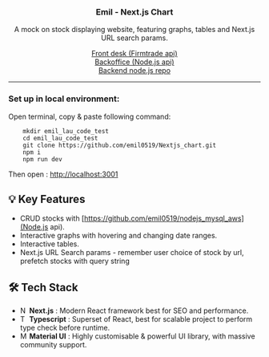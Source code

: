 <div align="center">

  <h3 align="center">Emil - Next.js Chart </h3>

  <p align="center">
    A mock on stock displaying website, featuring graphs, tables and Next.js URL search params.
  </p>
    <div><a href="https://nextjs-chart-delta.vercel.app/">Front desk (Firmtrade api)</a></div>
    <div><a href="https://nextjs-chart-delta.vercel.app/backOffice/">Backoffice (Node.js api)</a></div>
    <div><a href="https://github.com/emil0519/nodejs_mysql_aws">Backend node.js repo</a></div>
</div>
<hr>

### Set up in local environment:
Open terminal, copy & paste following command:
```
    mkdir emil_lau_code_test
    cd emil_lau_code_test
    git clone https://github.com/emil0519/Nextjs_chart.git
    npm i
    npm run dev
```
Then open : [http://localhost:3001](http://localhost:3001)

 ## 💡 Key Features
* CRUD stocks with [https://github.com/emil0519/nodejs_mysql_aws](Node.js api).
* Interactive graphs with hovering and changing date ranges.
* Interactive tables.
* Next.js URL Search params - remember user choice of stock by url, prefetch stocks with query string

 
 ## 🛠 Tech Stack 
 * <img src="https://github.com/marwin1991/profile-technology-icons/assets/136815194/5f8c622c-c217-4649-b0a9-7e0ee24bd704" alt="Next.js" width="14"/>  **Next.js** : Modern React framework best for SEO and performance.
* <img src="https://user-images.githubusercontent.com/25181517/183890598-19a0ac2d-e88a-4005-a8df-1ee36782fde1.png" alt="Typescript"  width="14"/>  **Typescript** : Superset of React, best for scalable project to perform type check before runtime.
* <img src="https://user-images.githubusercontent.com/25181517/189716630-fe6c084c-6c66-43af-aa49-64c8aea4a5c2.png" alt="Material UI" width="14"/>  **Material UI** : Highly customisable & powerful UI library, with massive community support.
